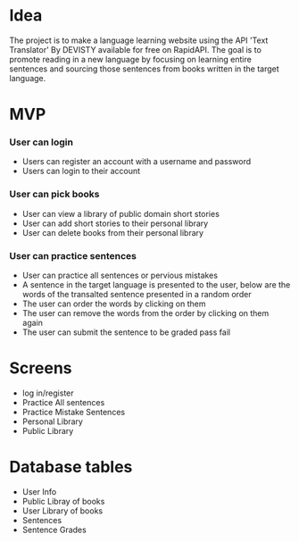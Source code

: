#
# Idea
The project is to make a language learning website using the API 'Text Translator' By DEVISTY available for free on RapidAPI. The goal is to promote reading in a new language by focusing on learning entire sentences and sourcing those sentences from books written in the target language.

# MVP
### User can login
- Users can register an account with a username and password
- Users can login to their account
### User can pick books
- User can view a library of public domain short stories
- User can add short stories to their personal library
- User can delete books from their personal library

### User can practice sentences
- User can practice all sentences or pervious mistakes
- A sentence in the target language is presented to the user, below are the words of the transalted sentence presented in a random order
- The user can order the words by clicking on them
- The user can remove the words from the order by clicking on them again
- The user can submit the sentence to be graded pass fail

# Screens
- log in/register
- Practice All sentences
- Practice Mistake Sentences
- Personal Library
- Public Library
	

# Database tables
- User Info
- Public Libray of books
- User Library of books
- Sentences
- Sentence Grades

